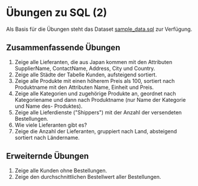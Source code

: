 # Übungen zu SQL (2)

Als Basis für die Übungen steht das Dataset [sample_data.sql](../sample_data.sql) zur Verfügung.

## Zusammenfassende Übungen

1. Zeige alle Lieferanten, die aus Japan kommen mit den Attributen SupplierName, ContactName, Address, City und Country.
2. Zeige alle Städte der Tabelle Kunden, aufsteigend sortiert.
3. Zeige alle Produkte mit einen höherem Preis als 100, sortiert nach Produktname mit den Attributen Name, Einheit und Preis.
4. Zeige alle Kategorien und zugehörige Produkte an, geordnet nach Kategoriename und dann nach Produktname (nur Name der Kategorie und Name des- Produktes).
5. Zeige alle Lieferdienste ("Shippers") mit der Anzahl der versendeten Bestellungen.
6. Wie viele Lieferanten gibt es?
7. Zeige die Anzahl der Lieferanten, gruppiert nach Land, absteigend sortiert nach Ländername.

## Erweiternde Übungen

1. Zeige alle Kunden ohne Bestellungen.
2. Zeige den durchschnittlichen Bestellwert aller Bestellungen.

